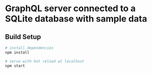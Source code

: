 # GraphQL server connected to a SQLite database with sample data

## Build Setup

``` bash
# install dependencies
npm install

# serve with hot reload at localhost
npm start
```

